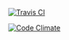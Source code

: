 [![Travis CI](https://travis-ci.org/shikimori/mal_parser.svg?branch=master)](https://travis-ci.org/shikimori/mal_parser)

[![Code Climate](https://codeclimate.com/github/shikimori/mal_parser/badges/gpa.svg)](https://codeclimate.com/github/shikimori/mal_parser)
